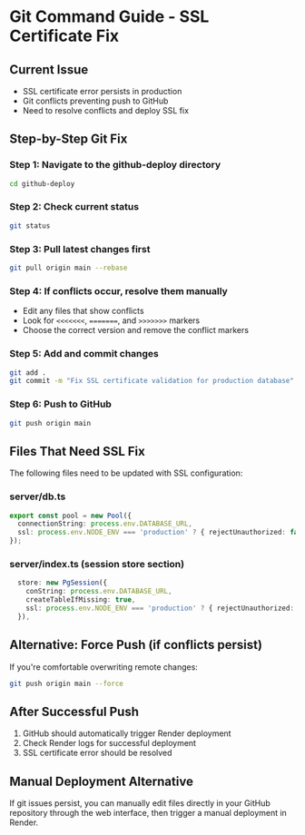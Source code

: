 # Git Command Guide - SSL Certificate Fix

## Current Issue
- SSL certificate error persists in production
- Git conflicts preventing push to GitHub
- Need to resolve conflicts and deploy SSL fix

## Step-by-Step Git Fix

### Step 1: Navigate to the github-deploy directory
```bash
cd github-deploy
```

### Step 2: Check current status
```bash
git status
```

### Step 3: Pull latest changes first
```bash
git pull origin main --rebase
```

### Step 4: If conflicts occur, resolve them manually
- Edit any files that show conflicts
- Look for `<<<<<<<`, `=======`, and `>>>>>>>` markers
- Choose the correct version and remove the conflict markers

### Step 5: Add and commit changes
```bash
git add .
git commit -m "Fix SSL certificate validation for production database"
```

### Step 6: Push to GitHub
```bash
git push origin main
```

## Files That Need SSL Fix

The following files need to be updated with SSL configuration:

### server/db.ts
```typescript
export const pool = new Pool({ 
  connectionString: process.env.DATABASE_URL,
  ssl: process.env.NODE_ENV === 'production' ? { rejectUnauthorized: false } : false
});
```

### server/index.ts (session store section)
```typescript
  store: new PgSession({
    conString: process.env.DATABASE_URL,
    createTableIfMissing: true,
    ssl: process.env.NODE_ENV === 'production' ? { rejectUnauthorized: false } : false,
  }),
```

## Alternative: Force Push (if conflicts persist)
If you're comfortable overwriting remote changes:
```bash
git push origin main --force
```

## After Successful Push
1. GitHub should automatically trigger Render deployment
2. Check Render logs for successful deployment
3. SSL certificate error should be resolved

## Manual Deployment Alternative
If git issues persist, you can manually edit files directly in your GitHub repository through the web interface, then trigger a manual deployment in Render.